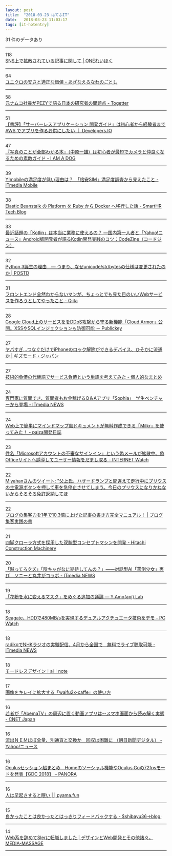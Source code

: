 ```yaml
---
layout: post
title:  "2018-03-23 はてぶIT"
date:   2018-03-23 11:03:17
tags: [it-hotentry]
---
```

31 件のデータあり

<hr><div class="row">
<div class="col-1"><span class="badge badge-pill badge-success h2">118</span></div>
<div class="col-11"><a href='http://onereihoku.org/archives/2964' target='_blank'>SNS上で拡散されている記事に関して | ONEれいほく</a></div>
</div>
<hr>
<div class="row">
<div class="col-1"><span class="badge badge-pill badge-success h2">64</span></div>
<div class="col-11"><a href='http://azanaerunawano5to4.hatenablog.com/entry/2018/03/22/233458' target='_blank'>ユニクロの安さと適正な価値 - あざなえるなわのごとし</a></div>
</div>
<hr>
<div class="row">
<div class="col-1"><span class="badge badge-pill badge-success h2">58</span></div>
<div class="col-11"><a href='https://togetter.com/li/1211254' target='_blank'>元ナムコ社員がPEZYで語る日本の研究者の問題点 - Togetter</a></div>
</div>
<hr>
<div class="row">
<div class="col-1"><span class="badge badge-pill badge-success h2">51</span></div>
<div class="col-11"><a href='https://dev.classmethod.jp/server-side/serverless/book-serverless-application-guide/' target='_blank'>【書評】「サーバーレスアプリケーション 開発ガイド」は初心者から経験者まで AWS でアプリを作るお供にしたい ｜ Developers.IO</a></div>
</div>
<hr>
<div class="row">
<div class="col-1"><span class="badge badge-pill badge-success h2">47</span></div>
<div class="col-11"><a href='http://moognyk.hateblo.jp/entry/2018/03/22/190000' target='_blank'>『写真のことが全部わかる本』（中原一雄）は初心者が最短でカメラと仲良くなるための素敵ガイド - I AM A DOG</a></div>
</div>
<hr>
<div class="row">
<div class="col-1"><span class="badge badge-pill badge-success h2">39</span></div>
<div class="col-11"><a href='http://www.itmedia.co.jp/mobile/articles/1803/22/news132.html' target='_blank'>Y!mobileの満足度が低い理由は？　「格安SIM」満足度調査から見えたこと - ITmedia Mobile</a></div>
</div>
<hr>
<div class="row">
<div class="col-1"><span class="badge badge-pill badge-success h2">38</span></div>
<div class="col-11"><a href='http://tech.smarthr.jp/entry/2018/03/22/172953' target='_blank'>Elastic Beanstalk の Platform を Ruby から Docker へ移行した話 - SmartHR Tech Blog</a></div>
</div>
<hr>
<div class="row">
<div class="col-1"><span class="badge badge-pill badge-success h2">33</span></div>
<div class="col-11"><a href='https://codezine.jp/article/detail/10730' target='_blank'>最近話題の「Kotlin」は本当に業務に使えるの？ ―国内第一人者と「Yahoo!ニュース」Android版開発者が語るKotlin開発実践のコツ：CodeZine（コードジン）</a></div>
</div>
<hr>
<div class="row">
<div class="col-1"><span class="badge badge-pill badge-success h2">32</span></div>
<div class="col-11"><a href='https://postd.cc/why-python-3-exists/' target='_blank'>Python 3誕生の理由　― つまり、なぜunicode/str/bytesの仕様は変更されたのか | POSTD</a></div>
</div>
<hr>
<div class="row">
<div class="col-1"><span class="badge badge-pill badge-success h2">31</span></div>
<div class="col-11"><a href='https://qiita.com/liukoki/items/8a6cd4543e7e7e906461' target='_blank'>フロントエンド全然わからないマンが、ちょっとでも見た目のいいWebサービスを作ろうとしてやったこと - Qiita</a></div>
</div>
<hr>
<div class="row">
<div class="col-1"><span class="badge badge-pill badge-success h2">28</span></div>
<div class="col-11"><a href='http://www.publickey1.jp/blog/18/google_cloudddoscloud_armorxsssql.html' target='_blank'>Google Cloud上のサービスををDDoS攻撃から守る新機能「Cloud Armor」公開。XSSやSQLインジェクションも防御可能 － Publickey</a></div>
</div>
<hr>
<div class="row">
<div class="col-1"><span class="badge badge-pill badge-success h2">27</span></div>
<div class="col-11"><a href='https://www.gizmodo.jp/2018/03/grayshift-graykey-iphone-unlock.html' target='_blank'>ヤバすぎ…つなぐだけでiPhoneのロック解除ができるデバイス、ひそかに流通か | ギズモード・ジャパン</a></div>
</div>
<hr>
<div class="row">
<div class="col-1"><span class="badge badge-pill badge-success h2">27</span></div>
<div class="col-11"><a href='http://hachi.hatenablog.com/entry/2018/03/23/001530' target='_blank'>技術的負債の代替語でサービス負債という単語を考えてみた - 個人的なまとめ</a></div>
</div>
<hr>
<div class="row">
<div class="col-1"><span class="badge badge-pill badge-success h2">24</span></div>
<div class="col-11"><a href='http://www.itmedia.co.jp/news/articles/1803/22/news105.html' target='_blank'>専門家に質問でき、質問者もお金稼げるQ＆Aアプリ「Sophia」　学生ベンチャーから登場 - ITmedia NEWS</a></div>
</div>
<hr>
<div class="row">
<div class="col-1"><span class="badge badge-pill badge-success h2">24</span></div>
<div class="col-11"><a href='https://paiza.hatenablog.com/entry/2018/03/22/Web%E4%B8%8A%E3%81%A7%E7%B0%A1%E5%8D%98%E3%81%AB%E3%83%9E%E3%82%A4%E3%83%B3%E3%83%89%E3%83%9E%E3%83%83%E3%83%97%E9%A2%A8%E3%83%89%E3%82%AD%E3%83%A5%E3%83%A1%E3%83%B3%E3%83%88%E3%81%8C%E7%84%A1%E6%96%99' target='_blank'>Web上で簡単にマインドマップ風ドキュメントが無料作成できる「Milkr」を使ってみた！ - paiza開発日誌</a></div>
</div>
<hr>
<div class="row">
<div class="col-1"><span class="badge badge-pill badge-success h2">23</span></div>
<div class="col-11"><a href='https://internet.watch.impress.co.jp/docs/news/1113028.html' target='_blank'>件名「Microsoftアカウントの不審なサインイン」という偽メールが拡散中、偽Officeサイトへ誘導してユーザー情報をだまし取る - INTERNET Watch</a></div>
</div>
<hr>
<div class="row">
<div class="col-1"><span class="badge badge-pill badge-success h2">22</span></div>
<div class="col-11"><a href='http://twitter.com/miyahancom/status/976389783734820866' target='_blank'>Miyahanさんのツイート: "父上氏、ハザードランプと間違えて走行中にプリウスの主電源ボタンを押して車を急停止させてしまう。今日のプリウスになりかねないからそろそろ免許返納してほ</a></div>
</div>
<hr>
<div class="row">
<div class="col-1"><span class="badge badge-pill badge-success h2">22</span></div>
<div class="col-11"><a href='https://arata01.info/blog-syukyakuryoku-up-9015' target='_blank'>ブログの集客力を1年で10.3倍に上げた記事の書き方完全マニュアル！ | ブログ集客実践の書</a></div>
</div>
<hr>
<div class="row">
<div class="col-1"><span class="badge badge-pill badge-success h2">21</span></div>
<div class="col-11"><a href='https://www.hitachicm.com/global/jp/news-jpn/press/18-03-22j-2/' target='_blank'>四脚クローラ方式を採用した双腕型コンセプトマシンを開発 - Hitachi Construction Machinery</a></div>
</div>
<hr>
<div class="row">
<div class="col-1"><span class="badge badge-pill badge-success h2">20</span></div>
<div class="col-11"><a href='http://www.itmedia.co.jp/news/articles/1803/22/news124.html' target='_blank'>「黙ってろクズ」「陰キャがなに期待してんの？」――対話型AI「罵倒少女」再び　ソニーと丸井がコラボ - ITmedia NEWS</a></div>
</div>
<hr>
<div class="row">
<div class="col-1"><span class="badge badge-pill badge-success h2">19</span></div>
<div class="col-11"><a href='http://www.cml-office.org:8080/official/pseudoscience/topics/htms-2.html' target='_blank'>「花粉を水に変えるマスク」をめぐる追加の議論 — Y.Amo(apj) Lab</a></div>
</div>
<hr>
<div class="row">
<div class="col-1"><span class="badge badge-pill badge-success h2">18</span></div>
<div class="col-11"><a href='https://pc.watch.impress.co.jp/docs/news/1113044.html' target='_blank'>Seagate、HDDで480MB/sを実現するデュアルアクチュエータ技術をデモ - PC Watch</a></div>
</div>
<hr>
<div class="row">
<div class="col-1"><span class="badge badge-pill badge-success h2">18</span></div>
<div class="col-11"><a href='http://www.itmedia.co.jp/news/articles/1803/22/news116.html' target='_blank'>radikoでNHKラジオの実験配信、4月から全国で　無料でライブ聴取可能 - ITmedia NEWS</a></div>
</div>
<hr>
<div class="row">
<div class="col-1"><span class="badge badge-pill badge-success h2">18</span></div>
<div class="col-11"><a href='https://note.mu/nikonote/n/nc28fd9ac675b' target='_blank'>モードレスデザイン｜ai｜note</a></div>
</div>
<hr>
<div class="row">
<div class="col-1"><span class="badge badge-pill badge-success h2">17</span></div>
<div class="col-11"><a href='http://design-plus1.com/tcd-w/2018/03/waifu2x-caffe.html' target='_blank'>画像をキレイに拡大する「waifu2x-caffe」の使い方</a></div>
</div>
<hr>
<div class="row">
<div class="col-1"><span class="badge badge-pill badge-success h2">16</span></div>
<div class="col-11"><a href='https://japan.cnet.com/article/35116350/' target='_blank'>若者が「AbemaTV」の周辺に置く動画アプリは--スマホ画面から読み解く実態 - CNET Japan</a></div>
</div>
<hr>
<div class="row">
<div class="col-1"><span class="badge badge-pill badge-success h2">16</span></div>
<div class="col-11"><a href='https://headlines.yahoo.co.jp/hl?a=20180322-00000084-asahi-soci' target='_blank'>流出ＮＥＭほぼ全量、別通貨と交換か　回収は困難に （朝日新聞デジタル） - Yahoo!ニュース</a></div>
</div>
<hr>
<div class="row">
<div class="col-1"><span class="badge badge-pill badge-success h2">16</span></div>
<div class="col-11"><a href='http://panora.tokyo/56894/' target='_blank'>Oculusセッション超まとめ　Homeのソーシャル機能やOculus Goの72fpsモードを発表【GDC 2018】 – PANORA</a></div>
</div>
<hr>
<div class="row">
<div class="col-1"><span class="badge badge-pill badge-success h2">16</span></div>
<div class="col-11"><a href='https://pyama.fun/archives/883' target='_blank'>人は早起きすると眠い | | pyama.fun</a></div>
</div>
<hr>
<div class="row">
<div class="col-1"><span class="badge badge-pill badge-success h2">15</span></div>
<div class="col-11"><a href='http://blog.shibayu36.org/entry/2018/03/23/062152' target='_blank'>良かったことは良かったとはっきりフィードバックする - $shibayu36->blog;</a></div>
</div>
<hr>
<div class="row">
<div class="col-1"><span class="badge badge-pill badge-success h2">14</span></div>
<div class="col-11"><a href='https://media-massage.net/blog/change-jobs-from-web-studio-to-systems-integrator/' target='_blank'>Web系を辞めてSIerに転職しました | デザインとWeb開発とその他諸々。 MEDIA-MASSAGE</a></div>
</div>
<hr>
